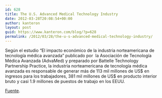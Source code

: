 ```yaml
---
id: 628
title: The U.S. Advanced Medical Technology Industry
date: 2012-03-28T20:08:54+00:00
author: kanteron
layout: post
guid: https://www.kanteron.com/blog/?p=628
permalink: /2012/03/28/the-u-s-advanced-medical-technology-industry/
---
```

Según el estudio “El impacto económico de la industria norteamericana de tecnología médica avanzada” publicado por  la Asociación de Tecnología Médica Avanzada (AdvaMed) y preparado por Battelle Technology Partnership Practice, la industria norteamericana de tecnología médica avanzada es responsable de generar más de 113 mil millones de US$ en ingresos para los trabajadores, 381 mil millones de US$ en producto interior bruto y casi 1.9 millones de puestos de trabajo en los EEUU.

<a title="https://www.healthimaging.com/index.php?option=com_articles&article=33020" href="https://www.healthimaging.com/index.php?option=com_articles&article=33020" target="_blank">Fuente</a>.